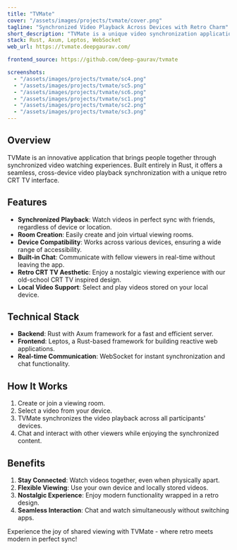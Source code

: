 ```yaml
---
title: "TVMate"
cover: "/assets/images/projects/tvmate/cover.png"
tagline: "Synchronized Video Playback Across Devices with Retro Charm"
short_description: "TVMate is a unique video synchronization application that allows users to create virtual viewing rooms, join others, and enjoy perfectly synced video playback across different devices. With its nostalgic CRT TV aesthetic and built-in chat feature, TVMate offers a blend of modern functionality and retro design."
stack: Rust, Axum, Leptos, WebSocket
web_url: https://tvmate.deepgaurav.com/

frontend_source: https://github.com/deep-gaurav/tvmate

screenshots:
  - "/assets/images/projects/tvmate/sc4.png"
  - "/assets/images/projects/tvmate/sc5.png"
  - "/assets/images/projects/tvmate/sc6.png"
  - "/assets/images/projects/tvmate/sc1.png"
  - "/assets/images/projects/tvmate/sc2.png"
  - "/assets/images/projects/tvmate/sc3.png"
---
```


## Overview

TVMate is an innovative application that brings people together through synchronized video watching experiences. Built entirely in Rust, it offers a seamless, cross-device video playback synchronization with a unique retro CRT TV interface.

## Features

- **Synchronized Playback**: Watch videos in perfect sync with friends, regardless of device or location.
- **Room Creation**: Easily create and join virtual viewing rooms.
- **Device Compatibility**: Works across various devices, ensuring a wide range of accessibility.
- **Built-in Chat**: Communicate with fellow viewers in real-time without leaving the app.
- **Retro CRT TV Aesthetic**: Enjoy a nostalgic viewing experience with our old-school CRT TV inspired design.
- **Local Video Support**: Select and play videos stored on your local device.

## Technical Stack

- **Backend**: Rust with Axum framework for a fast and efficient server.
- **Frontend**: Leptos, a Rust-based framework for building reactive web applications.
- **Real-time Communication**: WebSocket for instant synchronization and chat functionality.

## How It Works

1. Create or join a viewing room.
2. Select a video from your device.
3. TVMate synchronizes the video playback across all participants' devices.
4. Chat and interact with other viewers while enjoying the synchronized content.

## Benefits

1. **Stay Connected**: Watch videos together, even when physically apart.
2. **Flexible Viewing**: Use your own device and locally stored videos.
3. **Nostalgic Experience**: Enjoy modern functionality wrapped in a retro design.
4. **Seamless Interaction**: Chat and watch simultaneously without switching apps.

Experience the joy of shared viewing with TVMate - where retro meets modern in perfect sync!